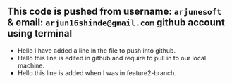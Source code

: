 ## This code is pushed from **username:** **`arjunesoft`** & **email:** **`arjun16shinde@gmail.com`** github account using terminal

- Hello I have added a line in the file to push into github.
- Hello this line is edited in github and require to pull in to our local machine.
- Hello this line is added when I was in feature2-branch.
